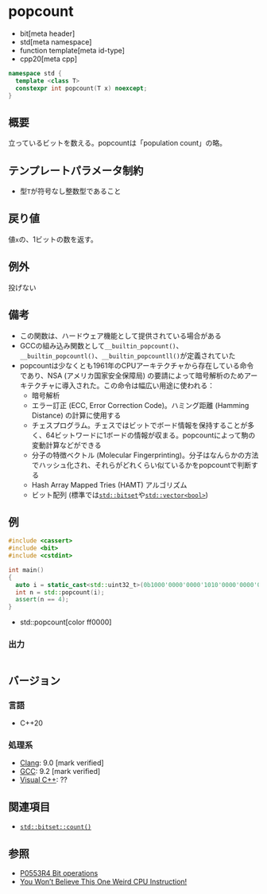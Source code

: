# popcount
* bit[meta header]
* std[meta namespace]
* function template[meta id-type]
* cpp20[meta cpp]

```cpp
namespace std {
  template <class T>
  constexpr int popcount(T x) noexcept;
}
```

## 概要
立っているビットを数える。popcountは「population count」の略。


## テンプレートパラメータ制約
- 型`T`が符号なし整数型であること


## 戻り値
値`x`の、1ビットの数を返す。


## 例外
投げない


## 備考
- この関数は、ハードウェア機能として提供されている場合がある
- GCCの組み込み関数として`__builtin_popcount()`、`__builtin_popcountl()`、`__builtin_popcountll()`が定義されていた
- popcountは少なくとも1961年のCPUアーキテクチャから存在している命令であり、NSA (アメリカ国家安全保障局) の要請によって暗号解析のためアーキテクチャに導入された。この命令は幅広い用途に使われる：
    - 暗号解析
    - エラー訂正 (ECC, Error Correction Code)。ハミング距離 (Hamming Distance) の計算に使用する
    - チェスプログラム。チェスではビットでボード情報を保持することが多く、64ビットワードに1ボードの情報が収まる。popcountによって駒の変動計算などができる
    - 分子の特徴ベクトル (Molecular Fingerprinting)。分子はなんらかの方法でハッシュ化され、それらがどれくらい似ているかをpopcountで判断する
    - Hash Array Mapped Tries (HAMT) アルゴリズム
    - ビット配列 (標準では[`std::bitset`](/reference/bitset/bitset.md)や[`std::vector<bool>`](/reference/vector/vector.md))


## 例
```cpp example
#include <cassert>
#include <bit>
#include <cstdint>

int main()
{
  auto i = static_cast<std::uint32_t>(0b1000'0000'0000'1010'0000'0000'0000'1000u);
  int n = std::popcount(i);
  assert(n == 4);
}
```
* std::popcount[color ff0000]

### 出力
```
```


## バージョン
### 言語
- C++20

### 処理系
- [Clang](/implementation.md#clang): 9.0 [mark verified]
- [GCC](/implementation.md#gcc): 9.2 [mark verified]
- [Visual C++](/implementation.md#visual_cpp): ??


## 関連項目
- [`std::bitset::count()`](/reference/bitset/bitset/count.md)


## 参照
- [P0553R4 Bit operations](http://www.open-std.org/jtc1/sc22/wg21/docs/papers/2019/p0553r4.html)
- [You Won’t Believe This One Weird CPU Instruction!](https://vaibhavsagar.com/blog/2019/09/08/popcount/)
